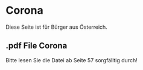 # Corona
Diese Seite ist für Bürger aus Österreich.

## .pdf File Corona
Bitte lesen Sie die Datei ab Seite 57 sorgfälltig durch!
